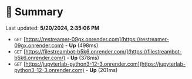 # 📖 Summary
Last updated: **5/20/2024, 2:35:06 PM**

- `GET` [https://restreamer-09gx.onrender.com](https://restreamer-09gx.onrender.com) - **Up** (498ms)
- `GET` [https://filestreambot-b5k6.onrender.com/](https://filestreambot-b5k6.onrender.com/) - **Up** (378ms)
- `GET` [https://jupyterlab-python3-12-3.onrender.com](https://jupyterlab-python3-12-3.onrender.com) - **Up** (201ms)
